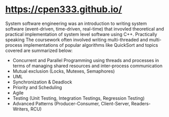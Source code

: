 # https://cpen333.github.io/

System software engineering was an introduction to writing system software (event-driven, time-driven, real-time) that invovled theoretical and practical implementation of system level software using C++. Practically speaking The coursework often involved writing multi-threaded and multi-process implementations of popular algorithms like QuickSort and topics covered are summarized below: 
- Concurrent and Parallel Programming using threads and processes in terms of managing shared resources and inter-process communication
- Mutual exclusion (Locks, Mutexes, Semaphores)
- UML
- Synchronization & Deadlock
- Priority and Scheduling
- Agile
- Testing (Unit Testing, Integration Testings, Regression Testing)
- Advanced Patterns (Producer-Consumer, Client-Server, Readers-Writers, RCU)
